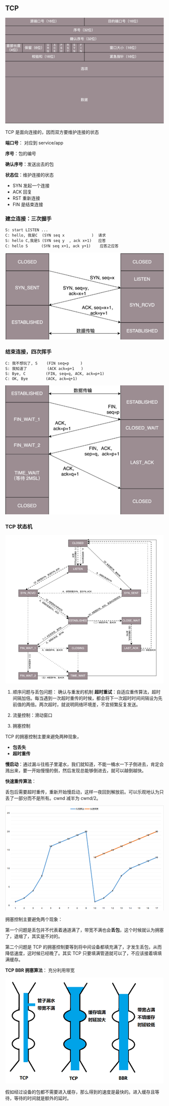 

## TCP

![image-20200401115415396](images/image-20200401115415396.png)

TCP 是面向连接的，因而双方要维护连接的状态

**端口号**： 对应到 service/app

**序号**：包的编号

**确认序号**：发送出去的包

**状态位**：维护连接的状态

- SYN 发起一个连接
- ACK 回复
- RST 重新连接
- FIN 是结束连接

### 建立连接：三次握手

```text
S: start LISTEN ...
C: hello, 我是C  (SYN seq x            )  请求
S: hello C,我是S (SYN seq y  , ack x+1)   应答
C: hello S      (SYN seq x+1, ack y+1)    应答之应答
```

![image-20200401120033736](images/image-20200401120033736.png)

### 结束连接，四次挥手

```
C: 我不想玩了, S    (FIN seq=p     )
S: 我知道了         (ACK ack=p+1   )
S: Bye, C         (FIN, seq=q, ACK, ack=p+1)
C: OK, Bye        (ACK, ack=q+1)
```



![image-20200413121359082](images/image-20200413121359082.png)

### TCP 状态机

![image-20200413121857344](images/image-20200413121857344.png)


1. 顺序问题与丢包问题： 确认与重发的机制
**超时重试**：自适应重传算法，超时间隔加倍。每当遇到一次超时重传的时候，都会将下一次超时时间间隔设为先前值的两倍。两次超时，就说明网络环境差，不宜频繁反复发送。

2. 流量控制：滑动窗口

3. 拥塞控制

 TCP 的拥塞控制主要来避免两种现象，

- **包丢失**
- **超时重传**

**慢启动**：通过漏斗往瓶子里灌水，我们就知道，不能一桶水一下子倒进去，肯定会溅出来，要一开始慢慢的倒，然后发现总能够倒进去，就可以越倒越快。

**快速重传算法**：

丢包后需要超时重传，重新开始慢启动，这样一夜回到解放前。可以乐观地认为只丢了一部分而不是所有。cwnd 减半为 cwnd/2。

![img](images/1910bc1a0048d4de7b2128eb0f5dbcd2.jpg)

拥塞控制主要避免两个现象：

第一个问题是丢包并不代表着通道满了，带宽不满也会**丢包**，这个时候就认为拥塞了，退缩了，其实是不对的。

第二个问题是 TCP 的拥塞控制要等到将中间设备都填充满了，才发生丢包，从而降低速度，这时候已经晚了。其实 TCP 只要填满管道就可以了，不应该接着填填满缓存。

**TCP BBR 拥塞算法**： 充分利用带宽

![img](images/a2b3a5df5eca52e302b75824e4bbbd4c.jpg)

假如经过设备的包都不需要进入缓存，那么得到的速度是最快的。进入缓存且等待，等待的时间就是额外的延时。


